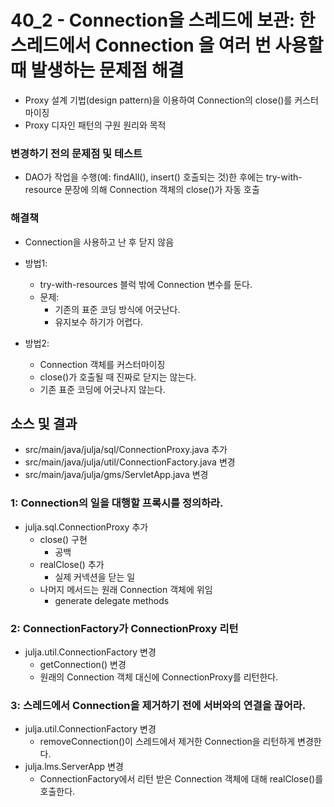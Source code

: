 # 40_2 - Connection을 스레드에 보관: 한 스레드에서 Connection 을 여러 번 사용할 때 발생하는 문제점 해결

- Proxy 설계 기법(design pattern)을 이용하여 Connection의 close()를 커스터마이징
- Proxy 디자인 패턴의 구원 원리와 목적

### 변경하기 전의 문제점 및 테스트

- DAO가 작업을 수행(예: findAll(), insert() 호출되는 것)한 후에는 try-with-resource 문장에 의해 Connection 객체의 close()가 자동 호출

### 해결책

- Connection을 사용하고 난 후 닫지 않음

- 방법1: 
  - try-with-resources 블럭 밖에 Connection 변수를 둔다.
  - 문제: 
    - 기존의 표준 코딩 방식에 어긋난다.
    - 유지보수 하기가 어렵다.
    
- 방법2:
  - Connection 객체를 커스터마이징 
  - close()가 호출될 때 진짜로 닫지는 않는다.
  - 기존 표준 코딩에 어긋나지 않는다.


## 소스 및 결과

- src/main/java/julja/sql/ConnectionProxy.java 추가
- src/main/java/julja/util/ConnectionFactory.java 변경
- src/main/java/julja/gms/ServletApp.java 변경

### 1: Connection의 일을 대행할 프록시를 정의하라.

- julja.sql.ConnectionProxy 추가
  - close() 구현
    - 공백
  - realClose() 추가
    - 실제 커넥션을 닫는 일
  - 나머지 메서드는 원래 Connection 객체에 위임
    - generate delegate methods
    
### 2: ConnectionFactory가 ConnectionProxy 리턴

- julja.util.ConnectionFactory 변경
  - getConnection() 변경
  - 원래의 Connection 객체 대신에 ConnectionProxy를 리턴한다.
  
### 3: 스레드에서 Connection을 제거하기 전에 서버와의 연결을 끊어라.

- julja.util.ConnectionFactory 변경
  - removeConnection()이 스레드에서 제거한 Connection을 리턴하게 변경한다.
- julja.lms.ServerApp 변경
  - ConnectionFactory에서 리턴 받은 Connection 객체에 대해 
    realClose()를 호출한다.
    
  